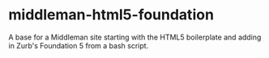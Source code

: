 middleman-html5-foundation
==========================

A base for a Middleman site starting with the HTML5 boilerplate and adding in Zurb's Foundation 5 from a bash script.

